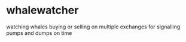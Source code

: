 # whalewatcher
watching whales buying or selling on multiple exchanges for signalling pumps and dumps on time

